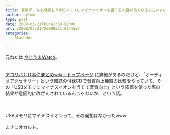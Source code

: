 ```yaml
---
title: 音楽データを保存したUSBメモリにマイナスイオンを当てると音が良くなるらしいよw
author: hylom
type: post
date: 2008-03-21T08:41:50+00:00
url: /2008/03/21/20080321-084150/
categories:
  - Slashdot

---
```

元ねたは [やじうまWatch][1]。  
</br>   
  [アコリバＣＤ事件まとめwiki &#8211; トップページ][2] に詳細があるのだけど、「オーディオアクセサリー」という雑誌の付録CDで音質向上機器の比較をやっていて、その「USBメモリにマイナスイオンを当てて音質向上」という装置を使った際の結果が意図的に改ざんされているんじゃないか、という話。</br>  
</br>   
USBメモリにマイナスイオンって、その発想はなかったwww</br>   
まさにオカルト。</br>

 [1]: http://internet.watch.impress.co.jp/static/yajiuma/2008/03/21/
 [2]: http://www8.atwiki.jp/acousticrevive/pages/1.html